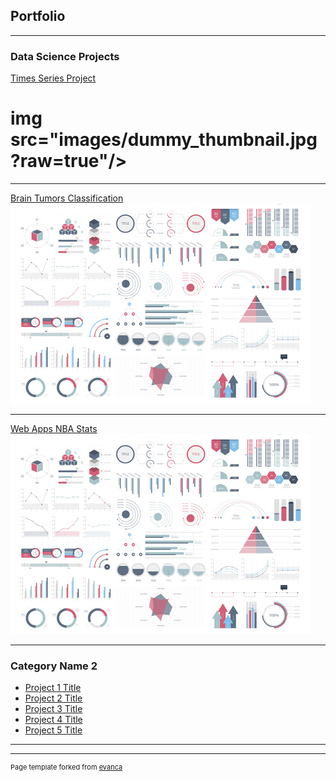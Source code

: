 ## Portfolio

---

### Data Science Projects

[Times Series Project](/sample_page)
# img src="images/dummy_thumbnail.jpg?raw=true"/>

---
[Brain Tumors Classification](/pdf/sample_presentation.pdf)
<img src="images/dummy_thumbnail.jpg?raw=true"/>

---
[Web Apps NBA Stats](http://example.com/)
<img src="images/dummy_thumbnail.jpg?raw=true"/>

---

### Category Name 2

- [Project 1 Title](http://example.com/)
- [Project 2 Title](http://example.com/)
- [Project 3 Title](http://example.com/)
- [Project 4 Title](http://example.com/)
- [Project 5 Title](http://example.com/)

---




---
<p style="font-size:11px">Page template forked from <a href="https://github.com/evanca/quick-portfolio">evanca</a></p>
<!-- Remove above link if you don't want to attibute -->
